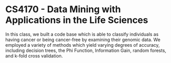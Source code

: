# CS4170 - Data Mining with Applications in the Life Sciences

In this class, we built a code base which is able to classify individuals as having cancer or being cancer-free by examining their genomic data. We employed a variety of methods which yield varying degrees of accuracy, including decision trees, the Phi Function, Information Gain, random forests, and k-fold cross validation.
